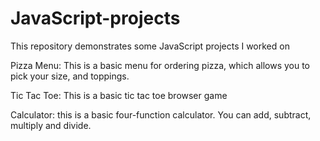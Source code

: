 # JavaScript-projects

This repository demonstrates some JavaScript projects I worked on

Pizza Menu:
  This is a basic menu for ordering pizza, which allows you to pick your size, and toppings.
  
  Tic Tac Toe:
    This is a basic tic tac toe browser game
    
Calculator:
  this is a basic four-function calculator. You can add, subtract, multiply and divide.
